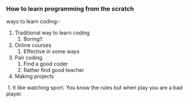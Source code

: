 ### How to learn programming from the scratch

ways to learn coding:-

1. Traditional way to learn coding 
   1. Boring!!
2. Online courses 
   1. Effective in some ways
3. Pair coding
   1. Find a good coder
   2. Rather find good teacher
4. Making projects

​		1. It like watching sport. You know the rules but when play you are a bad player.